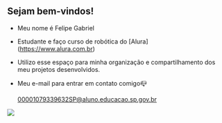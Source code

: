 ## Sejam bem-vindos! 

- Meu nome é  Felipe Gabriel
- Estudante e faço curso de robótica do [Alura] (https://www.alura.com.br)
- Utilizo esse espaço para minha organização e compartilhamento dos meu projetos desenvolvidos.

- Meu e-mail para entrar em contato comigo📪

  00001079339632SP@aluno.educacao.sp.gov.br

![](https://media1.tenor.com/m/fs1tG3Y6tsgAAAAd/luka-doncic-luka-don%C4%8Di%C4%87.gif )
 
  
